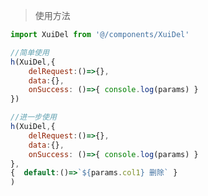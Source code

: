 <!--
 * @Author: zjhoo
 * @Date: 2023-09-10 15:19:48
 * @LastEditors: zjhoo
 * @LastEditTime: 2023-09-10 15:21:37
 * @Description: 
 * Copyright (c) 2023 by ${git_name_email}, All Rights Reserved. 
-->
> 使用方法

```js
import XuiDel from '@/components/XuiDel'

//简单使用
h(XuiDel,{
    delRequest:()=>{},
    data:{},
    onSuccess: ()=>{ console.log(params) }
})

//进一步使用
h(XuiDel,{
    delRequest:()=>{},
    data:{},
    onSuccess: ()=>{ console.log(params) }
},
{  default:()=>`${params.col1} 删除` }
)
```